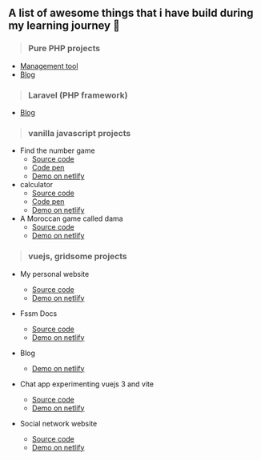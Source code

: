 ## A list of awesome things that i have build during my learning journey :star_struck:

>### Pure PHP projects
  - [Management tool](https://github.com/oumoussa98/tool-for-management)
  - [Blog](https://github.com/oumoussa98/blog-with-php)
>### Laravel (PHP framework)
  - [Blog](https://github.com/oumoussa98/Blog-laravel)

>### vanilla javascript projects

- Find the number game
  - [Source code](https://github.com/oumoussa98/javascript-game)
  - [Code pen](https://codepen.io/oumoussa98/pen/rNxZQKa)
  - [Demo on netlify](https://javascript-game1.netlify.app/)
- calculator
  - [Source code](https://github.com/oumoussa98/javascript-calculator)
  - [Code pen](https://codepen.io/oumoussa98/pen/JjGwbMv)
  - [Demo on netlify](https://javascript-calculator1.netlify.app)
- A Moroccan game called dama
  - [Source code](https://github.com/oumoussa98/online-dama)
  - [Demo on netlify](https://online-dama.netlify.app/)

>### vuejs, gridsome projects

- My personal website
  - [Source code](https://github.com/oumoussa98/gridsome-personal-website)
  - [Demo on netlify](https://oumoussa98.netlify.app/)

- Fssm Docs
  - [Source code](https://github.com/oumoussa98/fssm-docs-ssg)
  - [Demo on netlify](https://fssm-docs-dev.netlify.app/)
  
- Blog
  - [Demo on netlify](https://blogname.netlify.app/)
  
- Chat app experimenting vuejs 3 and vite
  - [Source code](https://github.com/oumoussa98/chat-app)
  - [Demo on netlify](https://chat-app-dev.netlify.app/)
  
- Social network website
  - [Source code](https://github.com/awbx/UpTech)
  - [Demo on netlify](https://up-tech.netlify.com)
